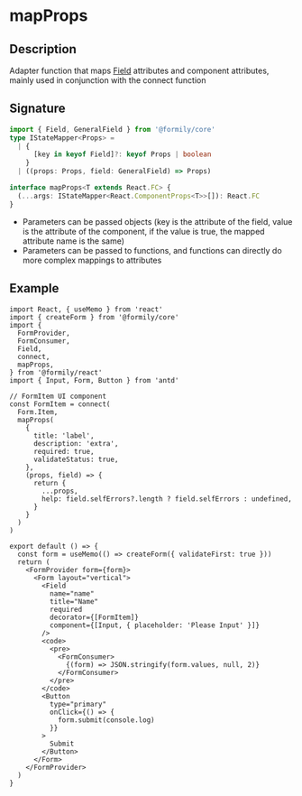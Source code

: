 # mapProps

## Description

Adapter function that maps [Field](https://core.formilyjs.org/api/models/field) attributes and component attributes, mainly used in conjunction with the connect function

## Signature

```ts
import { Field, GeneralField } from '@formily/core'
type IStateMapper<Props> =
  | {
      [key in keyof Field]?: keyof Props | boolean
    }
  | ((props: Props, field: GeneralField) => Props)

interface mapProps<T extends React.FC> {
  (...args: IStateMapper<React.ComponentProps<T>>[]): React.FC
}
```

- Parameters can be passed objects (key is the attribute of the field, value is the attribute of the component, if the value is true, the mapped attribute name is the same)
- Parameters can be passed to functions, and functions can directly do more complex mappings to attributes

## Example

```tsx
import React, { useMemo } from 'react'
import { createForm } from '@formily/core'
import {
  FormProvider,
  FormConsumer,
  Field,
  connect,
  mapProps,
} from '@formily/react'
import { Input, Form, Button } from 'antd'

// FormItem UI component
const FormItem = connect(
  Form.Item,
  mapProps(
    {
      title: 'label',
      description: 'extra',
      required: true,
      validateStatus: true,
    },
    (props, field) => {
      return {
        ...props,
        help: field.selfErrors?.length ? field.selfErrors : undefined,
      }
    }
  )
)

export default () => {
  const form = useMemo(() => createForm({ validateFirst: true }))
  return (
    <FormProvider form={form}>
      <Form layout="vertical">
        <Field
          name="name"
          title="Name"
          required
          decorator={[FormItem]}
          component={[Input, { placeholder: 'Please Input' }]}
        />
        <code>
          <pre>
            <FormConsumer>
              {(form) => JSON.stringify(form.values, null, 2)}
            </FormConsumer>
          </pre>
        </code>
        <Button
          type="primary"
          onClick={() => {
            form.submit(console.log)
          }}
        >
          Submit
        </Button>
      </Form>
    </FormProvider>
  )
}
```
